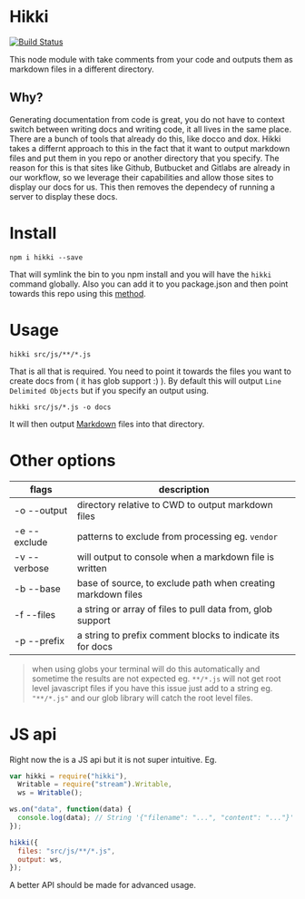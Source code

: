 # Hikki

[![Build Status](https://travis-ci.org/jcblw/hikki.svg?branch=master)](https://travis-ci.org/jcblw/hikki)

This node module with take comments from your code and outputs them as markdown files in a different directory.

## Why?

Generating documentation from code is great, you do not have to context switch between writing docs and writing code, it all lives in the same place. There are a bunch of tools that already do this, like docco and dox. Hikki takes a differnt approach to this in the fact that it want to output markdown files and put them in you repo or another directory that you specify. The reason for this is that sites like Github, Butbucket and Gitlabs are already in our workflow, so we leverage their capabilities and allow those sites to display our docs for us. This then removes the dependecy of running a server to display these docs.

# Install


```
npm i hikki --save
```

That will symlink the bin to you npm install and you will have the `hikki` command globally. Also you can add it to you package.json and then point towards this repo using this [method](http://stackoverflow.com/questions/22988876/install-npm-module-from-gitlab-private-repository).

# Usage

```
hikki src/js/**/*.js
```

That is all that is required. You need to point it towards the files you want to create docs from ( it has glob support :) ). By default this will output `Line Delimited Objects` but if you specify an output using.

```
hikki src/js/*.js -o docs
```

It will then output [Markdown](http://daringfireball.net/projects/markdown/syntax) files into that directory.

# Other options

| flags        | description                                                  |
| ------------ | ------------------------------------------------------------ |
| -o --output  | directory relative to CWD to output markdown files           |
| -e --exclude | patterns to exclude from processing eg. `vendor`             |
| -v --verbose | will output to console when a markdown file is written       |
| -b --base    | base of source, to exclude path when creating markdown files |
| -f --files   | a string or array of files to pull data from, glob support   |
| -p --prefix  | a string to prefix comment blocks to indicate its for docs   |

> when using globs your terminal will do this automatically and sometime the results are not expected eg. `**/*.js` will not get root level javascript files if you have this issue just add to a string eg. `"**/*.js"` and our glob library will catch the root level files.

# JS api

Right now the is a JS api but it is not super intuitive. Eg.

```javascript
var hikki = require("hikki"),
  Writable = require("stream").Writable,
  ws = Writable();

ws.on("data", function(data) {
  console.log(data); // String '{"filename": "...", "content": "..."}'
});

hikki({
  files: "src/js/**/*.js",
  output: ws,
});
```

A better API should be made for advanced usage.

